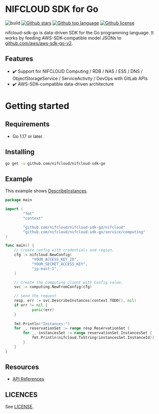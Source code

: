 # NIFCLOUD SDK for Go

![build](https://github.com/nifcloud/nifcloud-sdk-go/workflows/Build/badge.svg)
[![Github stars](https://img.shields.io/github/stars/nifcloud/nifcloud-sdk-go)](https://github.com/nifcloud/nifcloud-sdk-go/stargazers)
[![Github top language](https://img.shields.io/github/languages/top/nifcloud/nifcloud-sdk-go)](https://github.com/nifcloud/nifcloud-sdk-go/)
[![Github license](https://img.shields.io/github/license/nifcloud/nifcloud-sdk-go)](https://github.com/nifcloud/nifcloud-sdk-go/)

nifcloud-sdk-go is data-driven SDK for the Go programming language.
It works by feeding AWS-SDK-compatible model JSONs to [github.com/aws/aws-sdk-go-v2](https://github.com/aws/aws-sdk-go-v2).

## Features

* :heavy_check_mark: Support for NIFCLOUD Computing / RDB / NAS / ESS / DNS / ObjectStorageService / ServiceActivity / DevOps with GitLab APIs
* :heavy_check_mark: AWS-SDK-compatible data-driven architecture

# Getting started

## Requirements

* Go 1.17 or later.

## Installing

```sh
go get -u github.com/nifcloud/nifcloud-sdk-go
```

## Example

This example shows [DescribeInstances](https://pfs.nifcloud.com/api/rest/DescribeInstances.htm).

```go
package main

import (
        "fmt"
        "context"

        "github.com/nifcloud/nifcloud-sdk-go/nifcloud"
        "github.com/nifcloud/nifcloud-sdk-go/service/computing"
)

func main() {
    // Create config with credentials and region.
    cfg := nifcloud.NewConfig(
            "YOUR_ACCESS_KEY_ID",
            "YOUR_SECRET_ACCESS_KEY",
            "jp-east-1",
    )

    // Create the Computing client with Config value.
    svc := computing.NewFromConfig(cfg)

    // Send the request
    resp, err := svc.DescribeInstances(context.TODO(), nil)
    if err != nil {
            panic(err)
    }
    
    fmt.Println("Instances:")
    for _, reservationSet := range resp.ReservationSet {
        for _, instancesSet := range reservationSet.InstancesSet {
            fmt.Println(nifcloud.ToString(instancesSet.InstanceId))
        }
    }
}
```

## Resources

- [API References](https://pfs.nifcloud.com/api/)

## LICENCES

See [LICENSE](LICENSE).
